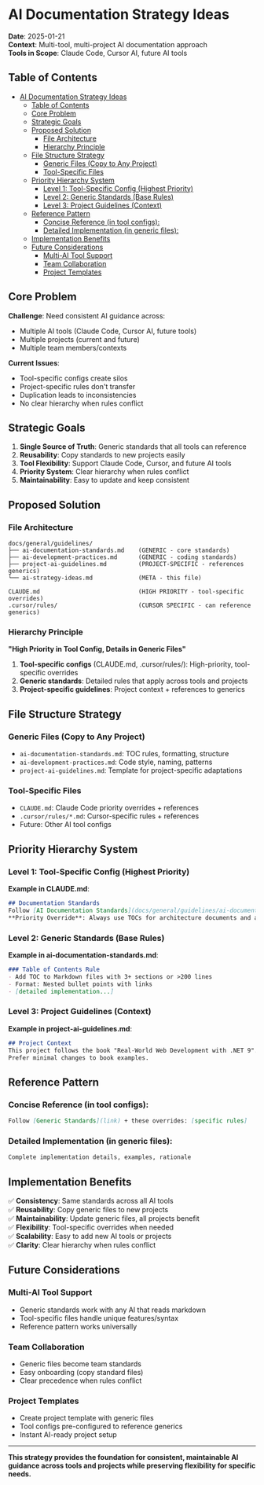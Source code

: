 # AI Documentation Strategy Ideas

**Date**: 2025-01-21  
**Context**: Multi-tool, multi-project AI documentation approach  
**Tools in Scope**: Claude Code, Cursor AI, future AI tools

## Table of Contents
- [AI Documentation Strategy Ideas](#ai-documentation-strategy-ideas)
  - [Table of Contents](#table-of-contents)
  - [Core Problem](#core-problem)
  - [Strategic Goals](#strategic-goals)
  - [Proposed Solution](#proposed-solution)
    - [File Architecture](#file-architecture)
    - [Hierarchy Principle](#hierarchy-principle)
  - [File Structure Strategy](#file-structure-strategy)
    - [Generic Files (Copy to Any Project)](#generic-files-copy-to-any-project)
    - [Tool-Specific Files](#tool-specific-files)
  - [Priority Hierarchy System](#priority-hierarchy-system)
    - [Level 1: Tool-Specific Config (Highest Priority)](#level-1-tool-specific-config-highest-priority)
    - [Level 2: Generic Standards (Base Rules)](#level-2-generic-standards-base-rules)
    - [Level 3: Project Guidelines (Context)](#level-3-project-guidelines-context)
  - [Reference Pattern](#reference-pattern)
    - [Concise Reference (in tool configs):](#concise-reference-in-tool-configs)
    - [Detailed Implementation (in generic files):](#detailed-implementation-in-generic-files)
  - [Implementation Benefits](#implementation-benefits)
  - [Future Considerations](#future-considerations)
    - [Multi-AI Tool Support](#multi-ai-tool-support)
    - [Team Collaboration](#team-collaboration)
    - [Project Templates](#project-templates)

## Core Problem

**Challenge**: Need consistent AI guidance across:
- Multiple AI tools (Claude Code, Cursor AI, future tools)
- Multiple projects (current and future)
- Multiple team members/contexts

**Current Issues**:
- Tool-specific configs create silos
- Project-specific rules don't transfer
- Duplication leads to inconsistencies
- No clear hierarchy when rules conflict

## Strategic Goals

1. **Single Source of Truth**: Generic standards that all tools can reference
2. **Reusability**: Copy standards to new projects easily
3. **Tool Flexibility**: Support Claude Code, Cursor, and future AI tools
4. **Priority System**: Clear hierarchy when rules conflict
5. **Maintainability**: Easy to update and keep consistent

## Proposed Solution

### File Architecture
```
docs/general/guidelines/
├── ai-documentation-standards.md    (GENERIC - core standards)
├── ai-development-practices.md      (GENERIC - coding standards) 
├── project-ai-guidelines.md         (PROJECT-SPECIFIC - references generics)
└── ai-strategy-ideas.md             (META - this file)

CLAUDE.md                            (HIGH PRIORITY - tool-specific overrides)
.cursor/rules/                       (CURSOR SPECIFIC - can reference generics)
```

### Hierarchy Principle
**"High Priority in Tool Config, Details in Generic Files"**

1. **Tool-specific configs** (CLAUDE.md, .cursor/rules/): High-priority, tool-specific overrides
2. **Generic standards**: Detailed rules that apply across tools and projects  
3. **Project-specific guidelines**: Project context + references to generics

## File Structure Strategy

### Generic Files (Copy to Any Project)
- `ai-documentation-standards.md`: TOC rules, formatting, structure
- `ai-development-practices.md`: Code style, naming, patterns
- `project-ai-guidelines.md`: Template for project-specific adaptations

### Tool-Specific Files
- `CLAUDE.md`: Claude Code priority overrides + references
- `.cursor/rules/*.md`: Cursor-specific rules + references
- Future: Other AI tool configs

## Priority Hierarchy System

### Level 1: Tool-Specific Config (Highest Priority)
**Example in CLAUDE.md**:
```markdown
## Documentation Standards
Follow [AI Documentation Standards](docs/general/guidelines/ai-documentation-standards.md).
**Priority Override**: Always use TOCs for architecture documents and audits.
```

### Level 2: Generic Standards (Base Rules)
**Example in ai-documentation-standards.md**:
```markdown
### Table of Contents Rule
- Add TOC to Markdown files with 3+ sections or >200 lines
- Format: Nested bullet points with links
- [detailed implementation...]
```

### Level 3: Project Guidelines (Context)
**Example in project-ai-guidelines.md**:
```markdown
## Project Context
This project follows the book "Real-World Web Development with .NET 9".
Prefer minimal changes to book examples.
```

## Reference Pattern

### Concise Reference (in tool configs):
```markdown
Follow [Generic Standards](link) + these overrides: [specific rules]
```

### Detailed Implementation (in generic files):
```markdown
Complete implementation details, examples, rationale
```

## Implementation Benefits

✅ **Consistency**: Same standards across all AI tools  
✅ **Reusability**: Copy generic files to new projects  
✅ **Maintainability**: Update generic files, all projects benefit  
✅ **Flexibility**: Tool-specific overrides when needed  
✅ **Scalability**: Easy to add new AI tools or projects  
✅ **Clarity**: Clear hierarchy when rules conflict

## Future Considerations

### Multi-AI Tool Support
- Generic standards work with any AI that reads markdown
- Tool-specific files handle unique features/syntax
- Reference pattern works universally

### Team Collaboration
- Generic files become team standards
- Easy onboarding (copy standard files)
- Clear precedence when rules conflict

### Project Templates
- Create project template with generic files
- Tool configs pre-configured to reference generics
- Instant AI-ready project setup

---

**This strategy provides the foundation for consistent, maintainable AI guidance across tools and projects while preserving flexibility for specific needs.**
